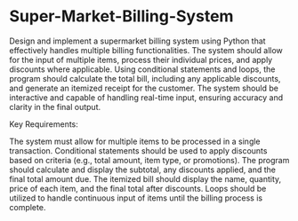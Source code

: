 # Super-Market-Billing-System
Design and implement a supermarket billing system using Python that effectively handles multiple billing functionalities. The system should allow for the input of multiple items, process their individual prices, and apply discounts where applicable. Using conditional statements and loops, the program should calculate the total bill, including any applicable discounts, and generate an itemized receipt for the customer. The system should be interactive and capable of handling real-time input, ensuring accuracy and clarity in the final output.
 


Key Requirements:

The system must allow for multiple items to be processed in a single transaction.
Conditional statements should be used to apply discounts based on criteria (e.g., total amount, item type, or promotions).
The program should calculate and display the subtotal, any discounts applied, and the final total amount due.
The itemized bill should display the name, quantity, price of each item, and the final total after discounts.
Loops should be utilized to handle continuous input of items until the billing process is complete.
